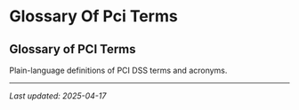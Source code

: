 # Glossary Of Pci Terms

## Glossary of PCI Terms

Plain-language definitions of PCI DSS terms and acronyms.

---
_Last updated: 2025-04-17_
